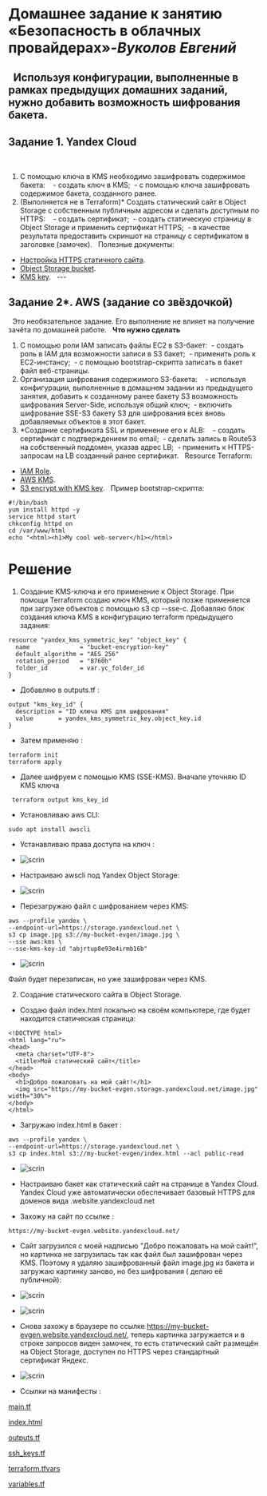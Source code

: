 # Домашнее задание к занятию «Безопасность в облачных провайдерах»-***Вуколов Евгений***  
 
Используя конфигурации, выполненные в рамках предыдущих домашних заданий, нужно добавить возможность шифрования бакета.
 
---
## Задание 1. Yandex Cloud   
 
1. С помощью ключа в KMS необходимо зашифровать содержимое бакета:
 
 - создать ключ в KMS;
 - с помощью ключа зашифровать содержимое бакета, созданного ранее.
2. (Выполняется не в Terraform)* Создать статический сайт в Object Storage c собственным публичным адресом и сделать доступным по HTTPS:
 
 - создать сертификат;
 - создать статическую страницу в Object Storage и применить сертификат HTTPS;
 - в качестве результата предоставить скриншот на страницу с сертификатом в заголовке (замочек).
 
Полезные документы:
 
- [Настройка HTTPS статичного сайта](https://cloud.yandex.ru/docs/storage/operations/hosting/certificate).
- [Object Storage bucket](https://registry.terraform.io/providers/yandex-cloud/yandex/latest/docs/resources/storage_bucket).
- [KMS key](https://registry.terraform.io/providers/yandex-cloud/yandex/latest/docs/resources/kms_symmetric_key).
 
--- 
## Задание 2*. AWS (задание со звёздочкой)
 
Это необязательное задание. Его выполнение не влияет на получение зачёта по домашней работе.
 
**Что нужно сделать**
 
1. С помощью роли IAM записать файлы ЕС2 в S3-бакет:
 - создать роль в IAM для возможности записи в S3 бакет;
 - применить роль к ЕС2-инстансу;
 - с помощью bootstrap-скрипта записать в бакет файл веб-страницы.
2. Организация шифрования содержимого S3-бакета:
 
 - используя конфигурации, выполненные в домашнем задании из предыдущего занятия, добавить к созданному ранее бакету S3 возможность шифрования Server-Side, используя общий ключ;
 - включить шифрование SSE-S3 бакету S3 для шифрования всех вновь добавляемых объектов в этот бакет.
 
3. *Создание сертификата SSL и применение его к ALB:
 
 - создать сертификат с подтверждением по email;
 - сделать запись в Route53 на собственный поддомен, указав адрес LB;
 - применить к HTTPS-запросам на LB созданный ранее сертификат.
 
Resource Terraform:
 
- [IAM Role](https://registry.terraform.io/providers/hashicorp/aws/latest/docs/resources/iam_role).
- [AWS KMS](https://registry.terraform.io/providers/hashicorp/aws/latest/docs/resources/kms_key).
- [S3 encrypt with KMS key](https://registry.terraform.io/providers/hashicorp/aws/latest/docs/resources/s3_bucket_object#encrypting-with-kms-key).
 
Пример bootstrap-скрипта:
 
```
#!/bin/bash
yum install httpd -y
service httpd start
chkconfig httpd on
cd /var/www/html
echo "<html><h1>My cool web-server</h1></html>
```

# **Решение**

1. Создание KMS-ключа и его применение к Object Storage. При помощи Terraform создаю ключ KMS, который позже применяется при загрузке объектов с помощью s3 cp --sse-c.
 Добавляю блок создания ключа KMS в конфигурацию terraform предыдущего задания:

```
resource "yandex_kms_symmetric_key" "object_key" {
  name              = "bucket-encryption-key"
  default_algorithm = "AES_256"
  rotation_period   = "8760h"
  folder_id         = var.yc_folder_id
}

```

- Добавляю в outputs.tf :

```
output "kms_key_id" {
  description = "ID ключа KMS для шифрования"
  value       = yandex_kms_symmetric_key.object_key.id
}

```

- Затем применяю :

```
terraform init
terraform apply

```

- Далее шифруем с помощью KMS (SSE-KMS). Вначале уточняю ID KMS ключа

```
 terraform output kms_key_id 

```
- Установливаю aws CLI:

```
sudo apt install awscli

```

- Устанавливаю права доступа на ключ :

- ![scrin](https://github.com/Evgenii-379/15.3.md-security-in-cloud-providers/blob/main/Снимок%20экрана%202025-04-26%20121831.png)

- Настраиваю awscli под Yandex Object Storage:

- ![scrin](https://github.com/Evgenii-379/15.3.md-security-in-cloud-providers/blob/main/Снимок%20экрана%202025-04-26%20113504.png)

- Перезагружаю файл с шифрованием через KMS:

``` 
aws --profile yandex \
--endpoint-url=https://storage.yandexcloud.net \
s3 cp image.jpg s3://my-bucket-evgen/image.jpg \
--sse aws:kms \
--sse-kms-key-id "abjrtup8e93e4irmb16b"

```

- ![scrin](https://github.com/Evgenii-379/15.3.md-security-in-cloud-providers/blob/main/Снимок%20экрана%202025-04-26%20121857.png)

Файл будет перезаписан, но уже зашифрован через KMS.


2. Создание статического сайта в Object Storage.
- Создаю файл index.html локально на своём компьютере, где будет находится статическая страница:

```
<!DOCTYPE html>
<html lang="ru">
<head>
  <meta charset="UTF-8">
  <title>Мой статический сайт</title>
</head>
<body>
  <h1>Добро пожаловать на мой сайт!</h1>
  <img src="https://my-bucket-evgen.storage.yandexcloud.net/image.jpg" width="30%">
</body>
</html>

```
- Загружаю index.html в бакет :

```
aws --profile yandex \
--endpoint-url=https://storage.yandexcloud.net \
s3 cp index.html s3://my-bucket-evgen/index.html --acl public-read

```

- ![scrin](https://github.com/Evgenii-379/15.3.md-security-in-cloud-providers/blob/main/Снимок%20экрана%202025-04-26%20141642.png)

- Настраиваю бакет как статический сайт на странице в Yandex Cloud.
Yandex Cloud уже автоматически обеспечивает базовый HTTPS для доменов вида .website.yandexcloud.net

- Захожу на сайт по ссылке : 

```
https://my-bucket-evgen.website.yandexcloud.net/

```

- Сайт загрузился с моей надписью "Добро пожаловать на мой сайт!", но картинка не загрузилась так как файл был зашифрован через KMS.
Поэтому я удаляю зашифрованный файл image.jpg из бакета и загружаю картинку заново, но без шифрования ( делаю её публичной):


- ![scrin](https://github.com/Evgenii-379/15.3.md-security-in-cloud-providers/blob/main/Снимок%20экрана%202025-04-26%20164752.png)

- ![scrin](https://github.com/Evgenii-379/15.3.md-security-in-cloud-providers/blob/main/Снимок%20экрана%202025-04-26%20165021.png)

- Снова захожу в браузере по ссылке https://my-bucket-evgen.website.yandexcloud.net/, теперь картинка загружается и в строке запросов виден замочек,
то есть статический сайт размещён на Object Storage, доступен по HTTPS через стандартный сертификат Яндекс.

- ![scrin](https://github.com/Evgenii-379/15.3.md-security-in-cloud-providers/blob/main/Снимок%20экрана%202025-04-26%20165131.png)


- Ссылки на манифесты :

[main.tf](Evgenii-379/15.3.md-security-in-cloud-providers/blob/main/config/main.tf)

[index.html](Evgenii-379/15.3.md-security-in-cloud-providers/blob/main/config/index.html)

[outputs.tf](Evgenii-379/15.3.md-security-in-cloud-providers/blob/main/config/outputs.tf)

[ssh_keys.tf](Evgenii-379/15.3.md-security-in-cloud-providers/blob/main/config/ssh_keys.tf)

[terraform.tfvars](Evgenii-379/15.3.md-security-in-cloud-providers/blob/main/config/terraform.tfvars)

[variables.tf](Evgenii-379/15.3.md-security-in-cloud-providers/blob/main/config/variables.tf)







































